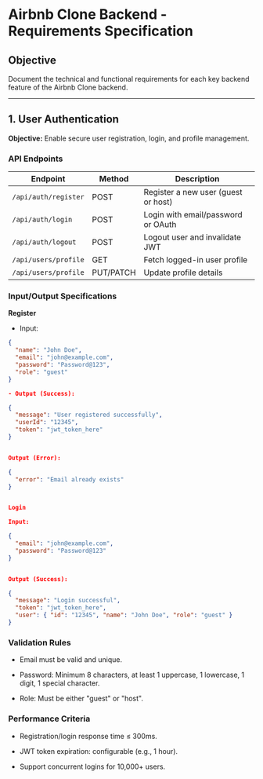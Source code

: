 # Airbnb Clone Backend - Requirements Specification

## Objective
Document the technical and functional requirements for each key backend feature of the Airbnb Clone backend.

---

## 1. User Authentication

**Objective:** Enable secure user registration, login, and profile management.

### API Endpoints
| Endpoint | Method | Description |
|----------|--------|-------------|
| `/api/auth/register` | POST | Register a new user (guest or host) |
| `/api/auth/login` | POST | Login with email/password or OAuth |
| `/api/auth/logout` | POST | Logout user and invalidate JWT |
| `/api/users/profile` | GET | Fetch logged-in user profile |
| `/api/users/profile` | PUT/PATCH | Update profile details |

### Input/Output Specifications
**Register**
- Input:
```json
{
  "name": "John Doe",
  "email": "john@example.com",
  "password": "Password@123",
  "role": "guest"
}

- Output (Success):

{
  "message": "User registered successfully",
  "userId": "12345",
  "token": "jwt_token_here"
}


Output (Error):

{
  "error": "Email already exists"
}


Login

Input:

{
  "email": "john@example.com",
  "password": "Password@123"
}


Output (Success):

{
  "message": "Login successful",
  "token": "jwt_token_here",
  "user": { "id": "12345", "name": "John Doe", "role": "guest" }
}

```
### Validation Rules

* Email must be valid and unique.

* Password: Minimum 8 characters, at least 1 uppercase, 1 lowercase, 1 digit, 1 special character.

* Role: Must be either "guest" or "host".

### Performance Criteria

* Registration/login response time ≤ 300ms.

* JWT token expiration: configurable (e.g., 1 hour).

* Support concurrent logins for 10,000+ users.
